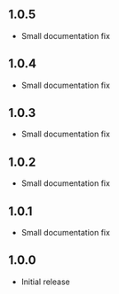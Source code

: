 ## 1.0.5

- Small documentation fix

## 1.0.4

- Small documentation fix

## 1.0.3

- Small documentation fix

## 1.0.2

- Small documentation fix

## 1.0.1

- Small documentation fix

## 1.0.0

- Initial release
